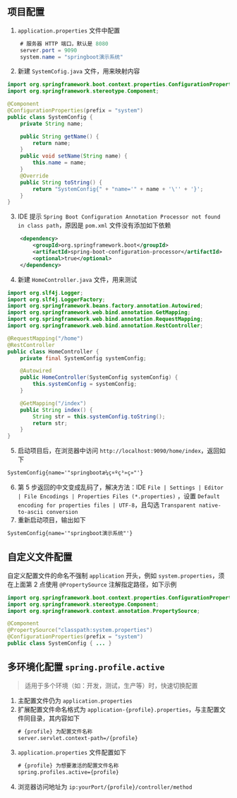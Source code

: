 ## 项目配置
1. `application.properties` 文件中配置
``` java
    # 服务器 HTTP 端口，默认是 8080
    server.port = 9090
    system.name = "springboot演示系统"
```
2. 新建 `SystemCofig.java` 文件，用来映射内容
``` java
import org.springframework.boot.context.properties.ConfigurationProperties;
import org.springframework.stereotype.Component;

@Component
@ConfigurationProperties(prefix = "system")
public class SystemConfig {
    private String name;

    public String getName() {
        return name;
    }
    public void setName(String name) {
        this.name = name;
    }
    @Override
    public String toString() {
        return "SystemConfig{" + "name='" + name + '\'' + '}';
    }
}
```
3. IDE 提示 `Spring Boot Configuration Annotation Processor not found in class path`，原因是 `pom.xml` 文件没有添加如下依赖
``` xml
    <dependency>
        <groupId>org.springframework.boot</groupId>
        <artifactId>spring-boot-configuration-processor</artifactId>
        <optional>true</optional>
    </dependency>
```
4. 新建 `HomeController.java` 文件，用来测试
``` java
import org.slf4j.Logger;
import org.slf4j.LoggerFactory;
import org.springframework.beans.factory.annotation.Autowired;
import org.springframework.web.bind.annotation.GetMapping;
import org.springframework.web.bind.annotation.RequestMapping;
import org.springframework.web.bind.annotation.RestController;

@RequestMapping("/home")
@RestController
public class HomeController {
    private final SystemConfig systemConfig;

    @Autowired
    public HomeController(SystemConfig systemConfig) {
        this.systemConfig = systemConfig;
    }

    @GetMapping("/index")
    public String index() {
        String str = this.systemConfig.toString();
        return str;
    }
}
```
5. 启动项目后，在浏览器中访问 `http://localhost:9090/home/index`，返回如下
``` txt
SystemConfig{name='"springbootæ¼ç¤ºç³»ç»"'}
```
6. 第 5 步返回的中文变成乱码了，解决方法：IDE `File | Settings | Editor | File Encodings | Properties Files (*.properties)` ，设置 `Default encoding for properties files | UTF-8`，且勾选 `Transparent native-to-ascii conversion`
7. 重新启动项目，输出如下
``` txt
SystemConfig{name='"springboot演示系统"'}
```

## 自定义文件配置
自定义配置文件的命名不强制 `application` 开头，例如 `system.properties`，须在上面第 2 点使用 `@PropertySource` 注解指定路径，如下示例
``` java
import org.springframework.boot.context.properties.ConfigurationProperties;
import org.springframework.stereotype.Component;
import org.springframework.context.annotation.PropertySource;

@Component
@PropertySource("classpath:system.properties")
@ConfigurationProperties(prefix = "system")
public class SystemConfig { ... }
```

## 多环境化配置 `spring.profile.active`

> 适用于多个环境（如：开发，测试，生产等）时，快速切换配置
1. 主配置文件仍为 `application.properties`
2. 扩展配置文件命名格式为 `application-{profile}.properties`，与主配置文件同目录，其内容如下
    ``` xml
    # {profile} 为配置文件名称
    server.servlet.context-path=/{profile}
    ```
3. `application.properties` 文件配置如下
    ``` xml
    # {profile} 为想要激活的配置文件名称
    spring.profiles.active={profile}
    ```
4. 浏览器访问地址为 `ip:yourPort/{profile}/controller/method`